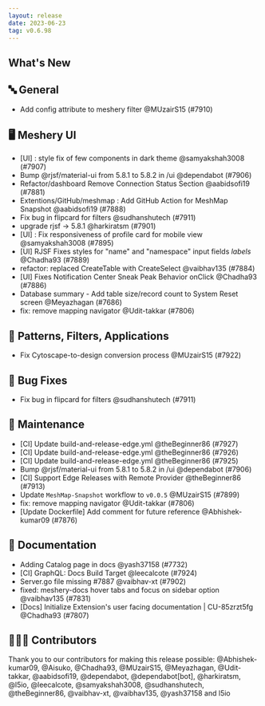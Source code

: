 ```yaml
---
layout: release
date: 2023-06-23
tag: v0.6.98
---
```


## What's New
## 🔤 General
- Add config attribute to meshery filter @MUzairS15 (#7910)

## 🖥 Meshery UI

- [UI] : style fix of few components in dark theme @samyakshah3008 (#7907)
- Bump @rjsf/material-ui from 5.8.1 to 5.8.2 in /ui @dependabot (#7906)
- Refactor/dashboard Remove Connection Status Section @aabidsofi19 (#7881)
- Extentions/GitHub/meshmap :  Add GitHub Action for MeshMap Snapshot  @aabidsofi19 (#7888)
- Fix bug in flipcard for filters @sudhanshutech (#7911)
- upgrade rjsf -> 5.8.1 @harkiratsm (#7901)
- [UI] : Fix responsiveness of profile card for mobile view @samyakshah3008 (#7895)
- [UI] RJSF Fixes styles for "name" and "namespace" input fields  _labels_ @Chadha93 (#7889)
- refactor: replaced CreateTable with CreateSelect @vaibhav135 (#7884)
- [UI] Fixes Notification Center Sneak Peak Behavior onClick  @Chadha93 (#7886)
- Database summary - Add table size/record count to System Reset screen @Meyazhagan (#7686)
- fix: remove mapping navigator @Udit-takkar (#7806)

## 🔋 Patterns, Filters, Applications

- Fix Cytoscape-to-design conversion process @MUzairS15 (#7922)

## 🐛 Bug Fixes

- Fix bug in flipcard for filters @sudhanshutech (#7911)

## 🧰 Maintenance

- [CI] Update build-and-release-edge.yml @theBeginner86 (#7927)
- [CI] Update build-and-release-edge.yml @theBeginner86 (#7926)
- [CI] Update build-and-release-edge.yml @theBeginner86 (#7925)
- Bump @rjsf/material-ui from 5.8.1 to 5.8.2 in /ui @dependabot (#7906)
- [CI] Support Edge Releases with Remote Provider @theBeginner86 (#7913)
- Update `MeshMap-Snapshot` workflow to `v0.0.5` @MUzairS15 (#7899)
- fix: remove mapping navigator @Udit-takkar (#7806)
- [Update Dockerfile] Add comment for future reference @Abhishek-kumar09 (#7876)

## 📖 Documentation

- Adding Catalog page in docs @yash37158 (#7732)
- [CI] GraphQL: Docs Build Target @leecalcote (#7924)
- Server.go file missing #7887 @vaibhav-xt (#7902)
- fixed: meshery-docs hover tabs and focus on sidebar option @vaibhav135 (#7831)
- [Docs] Initialize Extension's user facing documentation | CU-85zrzt5fg @Chadha93 (#7807)

## 👨🏽‍💻 Contributors

Thank you to our contributors for making this release possible:
@Abhishek-kumar09, @Aisuko, @Chadha93, @MUzairS15, @Meyazhagan, @Udit-takkar, @aabidsofi19, @dependabot, @dependabot[bot], @harkiratsm, @l5io, @leecalcote, @samyakshah3008, @sudhanshutech, @theBeginner86, @vaibhav-xt, @vaibhav135, @yash37158 and l5io
